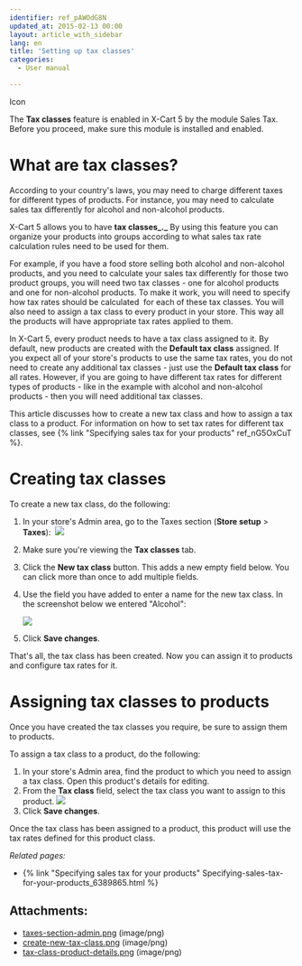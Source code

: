 ```yaml
---
identifier: ref_pAWOdG8N
updated_at: 2015-02-13 00:00
layout: article_with_sidebar
lang: en
title: 'Setting up tax classes'
categories:
  - User manual

---
```



Icon

The **Tax classes** feature is enabled in X-Cart 5 by the module Sales Tax. Before you proceed, make sure this module is installed and enabled.

# What are tax classes?

According to your country's laws, you may need to charge different taxes for different types of products. For instance, you may need to calculate sales tax differently for alcohol and non-alcohol products.

X-Cart 5 allows you to have **tax classes_._** By using this feature you can organize your products into groups according to what sales tax rate calculation rules need to be used for them.

For example, if you have a food store selling both alcohol and non-alcohol products, and you need to calculate your sales tax differently for those two product groups, you will need two tax classes - one for alcohol products and one for non-alcohol products. To make it work, you will need to specify how tax rates should be calculated  for each of these tax classes. You will also need to assign a tax class to every product in your store. This way all the products will have appropriate tax rates applied to them. 

In X-Cart 5, every product needs to have a tax class assigned to it. By default, new products are created with the **Default tax class** assigned. If you expect all of your store's products to use the same tax rates, you do not need to create any additional tax classes - just use the **Default tax class** for all rates. However, if you are going to have different tax rates for different types of products - like in the example with alcohol and non-alcohol products - then you will need additional tax classes.

This article discusses how to create a new tax class and how to assign a tax class to a product. For information on how to set tax rates for different tax classes, see {% link "Specifying sales tax for your products" ref_nG5OxCuT %}.

# Creating tax classes

To create a new tax class, do the following:

1.  In your store's Admin area, go to the Taxes section (**Store setup** > **Taxes**): 
    ![]({{site.baseurl}}/attachments/6389861/6586570.png?effects=drop-shadow)
2.  Make sure you're viewing the **Tax classes** tab.
3.  Click the **New tax class** button. This adds a new empty field below. You can click more than once to add multiple fields.
4.  Use the field you have added to enter a name for the new tax class. In the screenshot below we entered "Alcohol":

    ![]({{site.baseurl}}/attachments/6389861/6586571.png?effects=drop-shadow)
5.  Click **Save changes**.

That's all, the tax class has been created. Now you can assign it to products and configure tax rates for it. 

# Assigning tax classes to products

Once you have created the tax classes you require, be sure to assign them to products.

To assign a tax class to a product, do the following:

1.  In your store's Admin area, find the product to which you need to assign a tax class. Open this product's details for editing.
2.  From the **Tax class** field, select the tax class you want to assign to this product.
    ![]({{site.baseurl}}/attachments/6389861/6586572.png?effects=drop-shadow)
3.  Click **Save changes**.

Once the tax class has been assigned to a product, this product will use the tax rates defined for this product class.

_Related pages:_

*   {% link "Specifying sales tax for your products" Specifying-sales-tax-for-your-products_6389865.html %}

## Attachments:

* [taxes-section-admin.png]({{site.baseurl}}/attachments/6389861/6586570.png) (image/png)
* [create-new-tax-class.png]({{site.baseurl}}/attachments/6389861/6586571.png) (image/png)
* [tax-class-product-details.png]({{site.baseurl}}/attachments/6389861/6586572.png) (image/png)